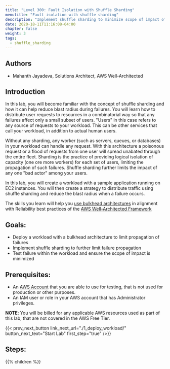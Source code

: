 ```yaml
---
title: "Level 300: Fault Isolation with Shuffle Sharding"
menutitle: "Fault isolation with shuffle sharding"
description: "Implement shuffle sharding to minimize scope of impact of failures"
date: 2020-18-11T11:16:08-04:00
chapter: false
weight: 3
tags:
  - shuffle_sharding
---
```

## Authors

* Mahanth Jayadeva, Solutions Architect, AWS Well-Architected

## Introduction

In this lab, you will become familiar with the concept of shuffle sharding and how it can help reduce blast radius during failures. You will learn how to distribute user requests to resources in a combinatorial way so that any failures affect only a small subset of users. "Users" in this case refers to any source of requests to your workload.  This can be other services that call your workload, in addition to actual human users.

Without any sharding, any worker (such as servers, queues, or databases) in your workload can handle any request. With this architecture a poisonous request or a flood of requests from one user will spread unabated through the entire fleet. Sharding is the practice of providing logical isolation of capacity (one ore more workers) for each set of users, limiting the propagation of such failures. Shuffle sharding further limits the impact of any one "bad actor" among your users.

In this lab, you will create a workload with a sample application running on EC2 instances. You will then create a strategy to distribute traffic using shuffle sharding and reduce the blast radius when a failure occurs.

The skills you learn will help you [use bulkhead architectures](https://docs.aws.amazon.com/wellarchitected/latest/reliability-pillar/use-fault-isolation-to-protect-your-workload.html) in alignment with Reliability best practices of the [AWS Well-Architected Framework](https://aws.amazon.com/architecture/well-architected/)

## Goals:

* Deploy a workload with a bulkhead architecture to limit propagation of failures
* Implement shuffle sharding to further limit failure propagation
* Test failure within the workload and ensure the scope of impact is minimized

## Prerequisites:

* An [AWS Account](https://portal.aws.amazon.com/gp/aws/developer/registration/index.html) that you are able to use for testing, that is not used for production or other purposes.
* An IAM user or role in your AWS account that has Administrator privileges.

**NOTE**: You will be billed for any applicable AWS resources used as part of this lab, that are not covered in the AWS Free Tier.

{{< prev_next_button link_next_url="./1_deploy_workload/" button_next_text="Start Lab" first_step="true" />}}

## Steps:
{{% children  %}}
